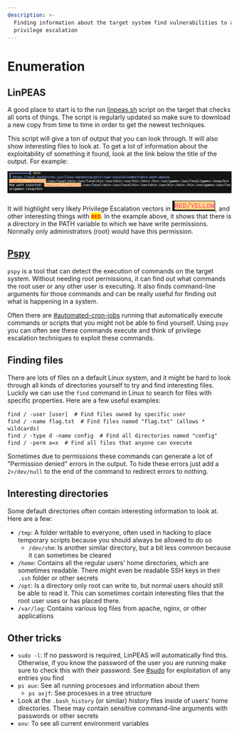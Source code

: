 ```yaml
---
description: >-
  Finding information about the target system find vulnerabilities to allow
  privilege escalation
---
```


# Enumeration

## LinPEAS

A good place to start is to the run [linpeas.sh](https://github.com/carlospolop/PEASS-ng/tree/master/linPEAS) script on the target that checks all sorts of things. The script is regularly updated so make sure to download a new copy from time to time in order to get the newest techniques.&#x20;

This script will give a ton of output that you can look through. It will also show interesting files to look at. To get a lot of information about the exploitability of something it found, look at the link below the title of the output. For example:

![Example of linpeas.sh output](<../../.gitbook/assets/image (35).png>)

It will highlight very likely Privilege Escalation vectors in ![](<../../.gitbook/assets/image (6) (1).png>), and other interesting things with <mark style="color:red;">**`RED`**</mark>. In the example above, it shows that there is a directory in the PATH variable to which we have write permissions. Normally only administrators (root) would have this permission.&#x20;

## [Pspy](https://github.com/DominicBreuker/pspy)

`pspy` is a tool that can detect the execution of commands on the target system. Without needing root permissions, it can find out what commands the root user or any other user is executing. It also finds command-line arguments for those commands and can be really useful for finding out what is happening in a system.&#x20;

Often there are [#automated-cron-jobs](command-triggers.md#automated-cron-jobs "mention") running that automatically execute commands or scripts that you might not be able to find yourself. Using `pspy` you can often see these commands execute and think of privilege escalation techniques to exploit these commands.&#x20;

## Finding files

There are lots of files on a default Linux system, and it might be hard to look through all kinds of directories yourself to try and find interesting files. Luckily we can use the `find` command in Linux to search for files with specific properties. Here are a few useful examples:

```shell
find / -user [user]  # Find files owned by specific user
find / -name flag.txt  # Find files named "flag.txt" (allows * wildcards)
find / -type d -name config  # Find all directories named "config"
find / -perm a=x  # Find all files that anyone can execute
```

Sometimes due to permissions these commands can generate a lot of "Permission denied" errors in the output. To hide these errors just add a `2>/dev/null` to the end of the command to redirect errors to nothing.&#x20;

## Interesting directories

Some default directories often contain interesting information to look at. Here are a few:

* `/tmp`: A folder writable to everyone, often used in hacking to place temporary scripts because you should always be allowed to do so
  * `/dev/shm`: Is another similar directory, but a bit less common because it can sometimes be cleared
* `/home`: Contains all the regular users' home directories, which are sometimes readable. There might even be readable SSH keys in their `.ssh` folder or other secrets
* `/opt`: Is a directory only root can write to, but normal users should still be able to read it. This can sometimes contain interesting files that the root user uses or has placed there.&#x20;
* `/var/log`: Contains various log files from apache, nginx, or other applications

## Other tricks

* `sudo -l`: If no password is required, LinPEAS will automatically find this. Otherwise, if you know the password of the user you are running make sure to check this with their password. See [#sudo](command-triggers.md#sudo "mention") for exploitation of any entries you find
* `ps aux`: See all running processes and information about them
  * `ps axjf`: See processes in a tree structure
* Look at the `.bash_history` (or similar) history files inside of users' home directories. These may contain sensitive command-line arguments with passwords or other secrets
* `env`: To see all current environment variables
